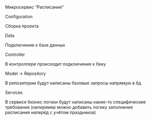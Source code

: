 Микросервис “Расписание”



Configuration

Сборка проекта



Data

Подключение к базе данных



Controller

В контроллере происходит подключение к беку



Model -> Repository

В репозитории будут написаны базовые запросы напрямую в бд



Services

В сервисе бизнес логики будут написаны какие-то специфические требования
(напиример можно добавить логику заполнения расписания наперëд с учётом праздников)


